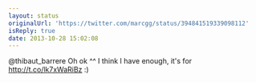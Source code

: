 ```yaml
---
layout: status
originalUrl: 'https://twitter.com/marcgg/status/394841519339098112'
isReply: true
date: 2013-10-28 15:02:08
---
```


@thibaut_barrere Oh ok ^^ I think I have enough, it's for http://t.co/lk7xWaRiBz :)
